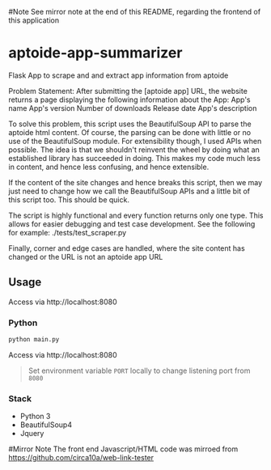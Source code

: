 #Note 
See mirror note at the end of this README, regarding the frontend of this application

# aptoide-app-summarizer

Flask App to scrape and and extract app information from aptoide


Problem Statement:
After submitting the [aptoide app] URL, the website returns a page displaying
the following information about the App:
App's name
App's version
Number of downloads
Release date
App's description

To solve this problem, this script uses the BeautifulSoup API to parse the
aptoide html content. Of course, the parsing can be done with little or no use
of the BeautifulSoup module. For extensibility though, I used APIs when
possible. The idea is that we shouldn't reinvent the wheel by doing
what an established library has succeeded in doing. This makes my code
much less in content, and hence less confusing, and hence extensible.

If the content of the site changes and hence breaks this script, then we
may just need to change how we call the BeautifulSoup APIs and a little bit of
this script too. This should be quick.

The script is highly functional and every function returns only one type. This
allows for easier debugging and test case development. See the following for
example: ./tests/test_scraper.py

Finally, corner and edge cases are handled, where the site content has changed
or the URL is not an aptoide app URL    



## Usage


Access via http://localhost:8080

### Python

```bash
python main.py
```

Access via http://localhost:8080

> Set environment variable `PORT` locally to change listening port from `8080`
### Stack
- Python 3
- BeautifulSoup4
- Jquery

#Mirror Note
The front end Javascript/HTML code was mirroed from https://github.com/circa10a/web-link-tester
